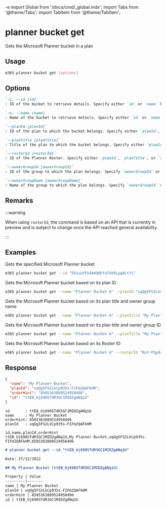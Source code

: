 -e <!-- DISCLAIMER: All secrets, passwords, and sensitive values in this document are examples only and not real credentials. -->
import Global from '/docs/cmd/_global.mdx';
import Tabs from '@theme/Tabs';
import TabItem from '@theme/TabItem';

# planner bucket get

Gets the Microsoft Planner bucket in a plan

## Usage

```sh
m365 planner bucket get [options]
```

## Options

```md definition-list
`-i, --id [id]`
: ID of the bucket to retrieve details. Specify either `id` or `name` but not both.

`-n, --name [name]`
: Name of the bucket to retrieve details. Specify either `id` or `name` but not both. 

`--planId [planId]`
: ID of the plan to which the bucket belongs. Specify either `planId`, `planTitle`, or `rosterId` but not multiple when using `name`.

`--planTitle [planTitle]`
: Title of the plan to which the bucket belongs. Specify either `planId`, `planTitle`, or `rosterId` but not multiple when using `name`.

`--rosterId [rosterId]`
: ID of the Planner Roster. Specify either `planId`, `planTitle`, or `rosterId` but not multiple when using `name`.

`--ownerGroupId [ownerGroupId]`
: ID of the group to which the plan belongs. Specify `ownerGroupId` or `ownerGroupName` when using `planTitle`.

`--ownerGroupName [ownerGroupName]`
: Name of the group to which the plan belongs. Specify `ownerGroupId` or `ownerGroupName` when using `planTitle`.
```

<Global />

## Remarks

:::warning

When using `rosterId`, the command is based on an API that is currently in preview and is subject to change once the API reached general availability.

:::

## Examples

Gets the specified Microsoft Planner bucket 

```sh
m365 planner bucket get --id "5h1uuYFk4kKQ0hfoTUkRLpgALtYi"
```

Gets the Microsoft Planner bucket based on its plan ID

```sh
m365 planner bucket get --name "Planner Bucket A" --planId "xqQg5FS2LkCp935s-FIFm2QAFkHM"
```

Gets the Microsoft Planner bucket based on its plan title and owner group name

```sh
m365 planner bucket get --name "Planner Bucket A" --planTitle "My Plan" --ownerGroupName "My Group"
```

Gets the Microsoft Planner bucket based on its plan title and owner group ID

```sh
m365 planner bucket get --name "Planner Bucket A" --planTitle "My Plan" --ownerGroupId "ee0f40fc-b2f7-45c7-b62d-11b90dd2ea8e"
```

Gets the Microsoft Planner bucket based on its Roster ID

```sh
m365 planner bucket get --name "Planner Bucket A" --rosterId "RuY-PSpdw02drevnYDTCJpgAEfoI"
```

## Response

<Tabs>
  <TabItem value="JSON">

  ```json
  {
    "name": "My Planner Bucket",
    "planId": "xqQg5FS2LkCp935s-FIFm2QAFkHM",
    "orderHint": "8585363889524958496",
    "id": "ttEB_Uj690STdR3GC1MIDZgANq1U"
  }
  ```

  </TabItem>
  <TabItem value="Text">

  ```text
  id       : ttEB_Uj690STdR3GC1MIDZgANq1U
  name     : My Planner Bucket
  orderHint: 8585363889524958496
  planId   : xqQg5FS2LkCp935s-FIFm2QAFkHM
  ```

  </TabItem>
  <TabItem value="CSV">

  ```csv
  id,name,planId,orderHint
  ttEB_Uj690STdR3GC1MIDZgANq1U,My Planner Bucket,xqQg5FS2LkCp935s-FIFm2QAFkHM,8585363889524958496
  ```

  </TabItem>
  <TabItem value="Markdown">

  ```md
  # planner bucket get --id "ttEB_Uj690STdR3GC1MIDZgANq1U"

  Date: 27/12/2022

  ## My Planner Bucket (ttEB_Uj690STdR3GC1MIDZgANq1U)

  Property | Value
  ---------|-------
  name | My Planner Bucket
  planId | xqQg5FS2LkCp935s-FIFm2QAFkHM
  orderHint | 8585363889524958496
  id | ttEB_Uj690STdR3GC1MIDZgANq1U
  ```

  </TabItem>
</Tabs>
